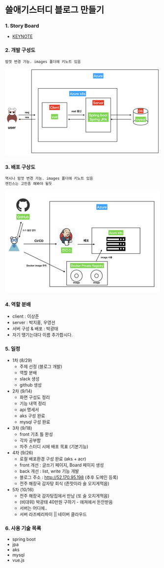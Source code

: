 # 쓸애기스터디 블로그 만들기

### 1. Story Board

- [KEYNOTE](./ztc/images/makeBlog.pdf)

### 2. 개발 구성도
```
맘껏 변경 가능. images 폴더에 키노트 있음
```
![Alt text](./ztc/images/devBlueprint.png)

### 3. 배포 구상도
```
역시나 맘껏 변경 가능. images 폴더에 키노트 있음
젠킨스는 고민좀 해봐야 될듯
```
![Alt text](./ztc/images/cicd_blueprint.png)

### 4. 역할 분배
- client : 이상준
- server : 박지홍, 우영선
- 서버 구성 & 배포 : 박광태
- 자기 땡기는대다 이름 추가합시다.

### 5. 일정
- 1차 (8/29)
    - 주제 선정 (블로그 개발)
    - 역할 분배
    - slack 생성
    - github 생성
- 2차 (9/14)  
    - 화면 구성도 정리
    - 기능 내역 정리
    - api 명세서
    - aks 구성 완료
    - mysql 구성 완료
- 3차 (9/18)
    - front 기초 틀 완성
    - 각자 공부함
    - 차주 스터디 시에 배포 목표 (기본기능)
- 4차 (9/26)
    - 로컬 배포환경 구성 완료 (aks + acr)
    - front 개선 : 글쓰기 페이지, Board 페이지 생성
    - back 개선 : list, write 기능 개발
    - 블로그 주소 : http://52.170.95.198 (추후 도메인 등록)
    - 전주 해장국 감자탕 회식 (존맛이라 술 오지게먹음)
- 5차 (10/16)
    - 전주 해장국 감자탕집에서 만남 (또 술 오지게먹음)
    - (비대위) 박광태 40만원 구하기 - 애져에서 돈안받음
    - 서버는 어디에.. 
    - 서버 라즈베리파이 || 네이버 클라우드 

### 6. 사용 기술 목록
- spring boot
- jpa
- aks
- mysql
- vue.js
